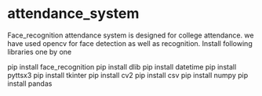 # attendance_system
Face_recognition attendance system is designed for college attendance. we have used opencv for face detection as well as recognition.
Install following libraries one by one


pip install face_recognition
pip install dlib
pip install datetime 
pip install pyttsx3
pip install tkinter 
pip install cv2
pip install csv
pip install numpy 
pip install pandas

